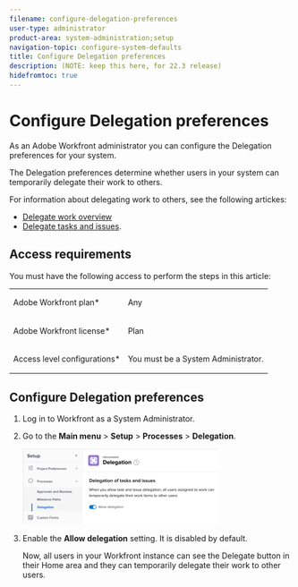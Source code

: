 ```yaml
---
filename: configure-delegation-preferences
user-type: administrator
product-area: system-administration;setup
navigation-topic: configure-system-defaults
title: Configure Delegation preferences
description: (NOTE: keep this here, for 22.3 release)
hidefromtoc: true
---
```


# Configure Delegation preferences

<!--
<div data-mc-conditions="QuicksilverOrClassic.Draft mode">
<p>(NOTE: keep this here, for 22.3 release)</p>
<p>(not sure if this will also come to Classic??&nbsp;- since it's in Setup, it might but this feature is only available in&nbsp;NWE)</p>
<p>(update the TOC article etc and see if this needs to be added to both NWE and classic TOC article)</p>
</div>
-->

As an Adobe Workfront administrator you can configure the Delegation preferences for your system.

The Delegation preferences determine whether users in your system can temporarily delegate their work to others.

For information about delegating work to others, see the following artickes:

* [Delegate work overview](../../../manage-work/delegate-work/delegate-work-overview.md) 
* [Delegate tasks and issues](../../../manage-work/delegate-work/how-to-delegate-work.md).

## Access requirements

You must have the following access to perform the steps in this article:

<table cellspacing="0"> 
 <col> 
 <col> 
 <tbody> 
  <tr> 
   <td role="rowheader">Adobe Workfront plan*</td> 
   <td> <p>Any</p> </td> 
  </tr> 
  <tr> 
   <td role="rowheader">Adobe Workfront license*</td> 
   <td> <p>Plan </p> </td> 
  </tr> 
  <tr> 
   <td role="rowheader">Access level configurations*</td> 
   <td> <p> You must be a System Administrator. </p> <!--
     <p data-mc-conditions="QuicksilverOrClassic.Draft mode">You must be a group administrator. For more information on group administrators, see <a href="../../../administration-and-setup/manage-groups/group-roles/group-administrators.md" class="MCXref xref">Group administrators</a>. (NOTE:&nbsp;can a Plan user who is a Group admin also do this? Update, if yes)</p>
    --> </td> 
  </tr> 
 </tbody> 
</table>

<!--
<p data-mc-conditions="QuicksilverOrClassic.Draft mode">*To find out what plan, license type, or access you have, contact your Workfront administrator. (NOTE:&nbsp;only keep this if you can do this as a Plan +&nbsp;group admin)</p>
-->

## Configure Delegation preferences

1. Log in to&nbsp;Workfront as a System Administrator. 
1. Go to the **Main menu** >&nbsp;**Setup** > **Processes** >&nbsp;**Delegation**.

   <!--
   <MadCap:conditionalText data-mc-conditions="QuicksilverOrClassic.Draft mode">
   (NOTE: check shot below. It's a mock. Is the Approvals setting including Reviews also in the real UI?)
   </MadCap:conditionalText>
   -->

   ![](assets/delegation-preferences-in-setup-350x135.png)

1. Enable the **Allow delegation** setting. It is disabled by default. 

   <!--
   <MadCap:conditionalText data-mc-conditions="QuicksilverOrClassic.Draft mode">
   (NOTE: is it disabled by default, or do you need to edit that?!&nbsp;is there a Save step?&nbsp;Insert below.)
   </MadCap:conditionalText>
   -->

   Now, all users in your&nbsp;Workfront instance can see the Delegate button in their Home area and they can temporarily delegate their work to other users.

&nbsp;
